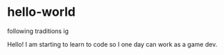 # hello-world
following traditions ig

Hello! I am starting to learn to code so I one day can work as a game dev.
